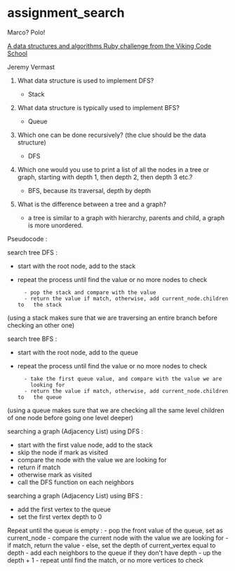 # assignment_search
Marco?  Polo!

[A data structures and algorithms Ruby challenge from the Viking Code School](http://www.vikingcodeschool.com)

Jeremy Vermast

1) What data structure is used to implement DFS?
     - Stack

2) What data structure is typically used to implement BFS?
     - Queue

3) Which one can be done recursively? (the clue should be the data structure)
     - DFS

4) Which one would you use to print a list of all the nodes in a tree or graph, starting with depth 1, then depth 2, then depth 3 etc.?
     - BFS, because its traversal, depth by depth

5) What is the difference between a tree and a graph?
     - a tree is similar to a graph with hierarchy, parents and child, a graph is more unordered.


Pseudocode : 

search tree DFS : 
 - start with the root node, add to the stack

 - repeat the process until find the value or no more nodes to check

		 - pop the stack and compare with the value
		 - return the value if match, otherwise, add current_node.children to 	the stack
 

 (using a stack makes sure that we are traversing an entire branch before checking an other one)


search tree BFS :
 - start with the root node, add to the queue

 - repeat the process until find the value or no more nodes to check

		 - take the first queue value, and compare with the value we are 
		   looking for
		 - return the value if match, otherwise, add current_node.children to 	the queue

(using a queue makes sure that we are checking all the same level children of one node before going one level deeper)


searching a graph (Adjacency List) using DFS :
 - start with the first value node, add to the stack
 - skip the node if mark as visited
 - compare the node with the value we are looking for
 - return if match
 - otherwise mark as visited
 - call the DFS function on each neighbors



searching a graph (Adjacency List) using BFS :
 - add the first vertex to the queue
 - set the first vertex depth to 0

 Repeat until the queue is empty : 
 	 - pop the front value of the queue, set as current_node
	 - compare the current node with the value we are looking for
	 - if match, return the value
	 - else, set the depth of current_vertex equal to depth
	 - add each neighbors to the queue if they don't have depth
	 - up the depth + 1
	 - repeat until find the match, or no more vertices to check










